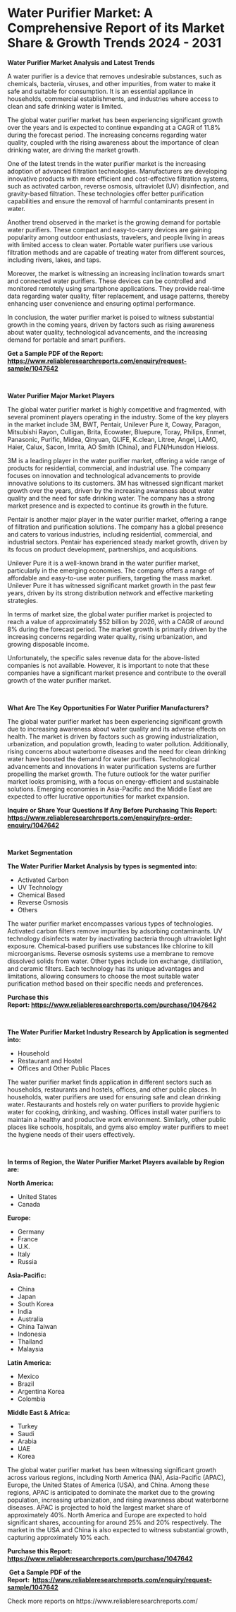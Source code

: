 <p><h1>Water Purifier Market: A Comprehensive Report of its Market Share & Growth Trends 2024 - 2031</h1></p><p><strong>Water Purifier Market Analysis and Latest Trends</strong></p>
<p><p>A water purifier is a device that removes undesirable substances, such as chemicals, bacteria, viruses, and other impurities, from water to make it safe and suitable for consumption. It is an essential appliance in households, commercial establishments, and industries where access to clean and safe drinking water is limited.</p><p>The global water purifier market has been experiencing significant growth over the years and is expected to continue expanding at a CAGR of 11.8% during the forecast period. The increasing concerns regarding water quality, coupled with the rising awareness about the importance of clean drinking water, are driving the market growth.</p><p>One of the latest trends in the water purifier market is the increasing adoption of advanced filtration technologies. Manufacturers are developing innovative products with more efficient and cost-effective filtration systems, such as activated carbon, reverse osmosis, ultraviolet (UV) disinfection, and gravity-based filtration. These technologies offer better purification capabilities and ensure the removal of harmful contaminants present in water.</p><p>Another trend observed in the market is the growing demand for portable water purifiers. These compact and easy-to-carry devices are gaining popularity among outdoor enthusiasts, travelers, and people living in areas with limited access to clean water. Portable water purifiers use various filtration methods and are capable of treating water from different sources, including rivers, lakes, and taps.</p><p>Moreover, the market is witnessing an increasing inclination towards smart and connected water purifiers. These devices can be controlled and monitored remotely using smartphone applications. They provide real-time data regarding water quality, filter replacement, and usage patterns, thereby enhancing user convenience and ensuring optimal performance.</p><p>In conclusion, the water purifier market is poised to witness substantial growth in the coming years, driven by factors such as rising awareness about water quality, technological advancements, and the increasing demand for portable and smart purifiers.</p></p>
<p><strong>Get a Sample PDF of the Report:&nbsp; <a href="https://www.reliableresearchreports.com/enquiry/request-sample/1047642">https://www.reliableresearchreports.com/enquiry/request-sample/1047642</a></strong></p>
<p>&nbsp;</p>
<p><strong>Water Purifier Major Market Players</strong></p>
<p><p>The global water purifier market is highly competitive and fragmented, with several prominent players operating in the industry. Some of the key players in the market include 3M, BWT, Pentair, Unilever Pure it, Coway, Paragon, Mitsubishi Rayon, Culligan, Brita, Ecowater, Bluepure, Toray, Philips, Enmet, Panasonic, Purific, Midea, Qinyuan, QLIFE, K.clean, Litree, Angel, LAMO, Haier, Calux, Sacon, Imrita, AO Smith (China), and FLN/Hunsdon Hieloss.</p><p>3M is a leading player in the water purifier market, offering a wide range of products for residential, commercial, and industrial use. The company focuses on innovation and technological advancements to provide innovative solutions to its customers. 3M has witnessed significant market growth over the years, driven by the increasing awareness about water quality and the need for safe drinking water. The company has a strong market presence and is expected to continue its growth in the future.</p><p>Pentair is another major player in the water purifier market, offering a range of filtration and purification solutions. The company has a global presence and caters to various industries, including residential, commercial, and industrial sectors. Pentair has experienced steady market growth, driven by its focus on product development, partnerships, and acquisitions.</p><p>Unilever Pure it is a well-known brand in the water purifier market, particularly in the emerging economies. The company offers a range of affordable and easy-to-use water purifiers, targeting the mass market. Unilever Pure it has witnessed significant market growth in the past few years, driven by its strong distribution network and effective marketing strategies.</p><p>In terms of market size, the global water purifier market is projected to reach a value of approximately $52 billion by 2026, with a CAGR of around 8% during the forecast period. The market growth is primarily driven by the increasing concerns regarding water quality, rising urbanization, and growing disposable income.</p><p>Unfortunately, the specific sales revenue data for the above-listed companies is not available. However, it is important to note that these companies have a significant market presence and contribute to the overall growth of the water purifier market.</p></p>
<p>&nbsp;</p>
<p><strong>What Are The Key Opportunities For Water Purifier Manufacturers?</strong></p>
<p><p>The global water purifier market has been experiencing significant growth due to increasing awareness about water quality and its adverse effects on health. The market is driven by factors such as growing industrialization, urbanization, and population growth, leading to water pollution. Additionally, rising concerns about waterborne diseases and the need for clean drinking water have boosted the demand for water purifiers. Technological advancements and innovations in water purification systems are further propelling the market growth. The future outlook for the water purifier market looks promising, with a focus on energy-efficient and sustainable solutions. Emerging economies in Asia-Pacific and the Middle East are expected to offer lucrative opportunities for market expansion.</p></p>
<p><strong>Inquire or Share Your Questions If Any Before Purchasing This Report: <a href="https://www.reliableresearchreports.com/enquiry/pre-order-enquiry/1047642">https://www.reliableresearchreports.com/enquiry/pre-order-enquiry/1047642</a></strong></p>
<p>&nbsp;</p>
<p><strong>Market Segmentation</strong></p>
<p><strong>The Water Purifier Market Analysis by types is segmented into:</strong></p>
<p><ul><li>Activated Carbon</li><li>UV Technology</li><li>Chemical Based</li><li>Reverse Osmosis</li><li>Others</li></ul></p>
<p><p>The water purifier market encompasses various types of technologies. Activated carbon filters remove impurities by adsorbing contaminants. UV technology disinfects water by inactivating bacteria through ultraviolet light exposure. Chemical-based purifiers use substances like chlorine to kill microorganisms. Reverse osmosis systems use a membrane to remove dissolved solids from water. Other types include ion exchange, distillation, and ceramic filters. Each technology has its unique advantages and limitations, allowing consumers to choose the most suitable water purification method based on their specific needs and preferences.</p></p>
<p><strong>Purchase this Report:&nbsp;<a href="https://www.reliableresearchreports.com/purchase/1047642">https://www.reliableresearchreports.com/purchase/1047642</a></strong></p>
<p>&nbsp;</p>
<p><strong>The Water Purifier Market Industry Research by Application is segmented into:</strong></p>
<p><ul><li>Household</li><li>Restaurant and Hostel</li><li>Offices and Other Public Places</li></ul></p>
<p><p>The water purifier market finds application in different sectors such as households, restaurants and hostels, offices, and other public places. In households, water purifiers are used for ensuring safe and clean drinking water. Restaurants and hostels rely on water purifiers to provide hygienic water for cooking, drinking, and washing. Offices install water purifiers to maintain a healthy and productive work environment. Similarly, other public places like schools, hospitals, and gyms also employ water purifiers to meet the hygiene needs of their users effectively.</p></p>
<p>&nbsp;</p>
<p><strong>In terms of Region, the Water Purifier Market Players available by Region are:</strong></p>
<p>
    <p> <strong> North America: </strong>
        <ul>
            <li>United States</li>
            <li>Canada</li>
        </ul>
        </p> 
    <p> <strong> Europe: </strong>
        <ul>
            <li>Germany</li>
            <li>France</li>
            <li>U.K.</li>
            <li>Italy</li>
            <li>Russia</li>
        </ul>
        </p> 
    <p> <strong> Asia-Pacific: </strong>
        <ul>
            <li>China</li>
            <li>Japan</li>
            <li>South Korea</li>
            <li>India</li>
            <li>Australia</li>
            <li>China Taiwan</li>
            <li>Indonesia</li>
            <li>Thailand</li>
            <li>Malaysia</li>
        </ul>
        </p> 
    <p> <strong> Latin America: </strong>
        <ul>
            <li>Mexico</li>
            <li>Brazil</li>
            <li>Argentina Korea</li>
            <li>Colombia</li>
        </ul>
        </p> 
    <p> <strong> Middle East & Africa: </strong>
        <ul>
            <li>Turkey</li>
            <li>Saudi</li>
            <li>Arabia</li>
            <li>UAE</li>
            <li>Korea</li>
        </ul>
    </p>
    </p>
<p><p>The global water purifier market has been witnessing significant growth across various regions, including North America (NA), Asia-Pacific (APAC), Europe, the United States of America (USA), and China. Among these regions, APAC is anticipated to dominate the market due to the growing population, increasing urbanization, and rising awareness about waterborne diseases. APAC is projected to hold the largest market share of approximately 40%. North America and Europe are expected to hold significant shares, accounting for around 25% and 20% respectively. The market in the USA and China is also expected to witness substantial growth, capturing approximately 10% each.</p></p>
<p><strong>Purchase this Report: <a href="https://www.reliableresearchreports.com/purchase/1047642">https://www.reliableresearchreports.com/purchase/1047642</a></strong></p>
<p>&nbsp;<strong>Get a Sample PDF of the Report:&nbsp;&nbsp;<a href="https://www.reliableresearchreports.com/enquiry/request-sample/1047642">https://www.reliableresearchreports.com/enquiry/request-sample/1047642</a></strong></p>
<p><strong></strong></p>
<p>Check more reports on https://www.reliableresearchreports.com/</p>